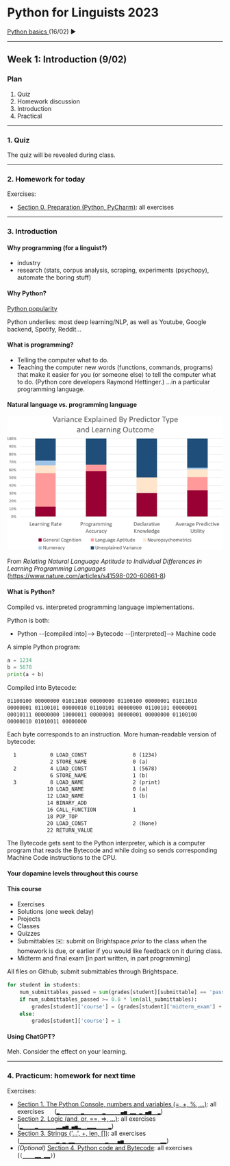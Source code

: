
# Python for Linguists 2023

[Python basics ](../classes/02_Python_basics.md) (16/02) ►

-------

## Week 1: Introduction (9/02)


### Plan
1. Quiz
2. Homework discussion
3. Introduction
4. Practical


-------

### 1. Quiz

The quiz will be revealed during class.

-------

### 2. Homework for today

Exercises:
- [Section 0. Preparation (Python, PyCharm)](../exercises/00_preparation.md): all exercises

-------

### 3. Introduction


#### Why programming (for a linguist?)

- industry
- research (stats, corpus analysis, scraping, experiments (psychopy), automate the boring stuff)


#### Why Python?

[Python popularity](https://www.youtube.com/watch?v=qQXXI5QFUfw)

Python underlies: most deep learning/NLP, as well as Youtube, Google backend, Spotify, Reddit...

#### What is programming?

- Telling the computer what to do.
- Teaching the computer new words (functions, commands, programs) that make it easier for you (or someone else) to tell the computer what to do.  (Python core developers Raymond Hettinger.)
...in a particular programming language.


#### Natural language vs. programming language


![image from Pratt about language aptitude and learning programming](images/pratt2020_learning.png)

From _Relating Natural Language Aptitude to Individual Differences in Learning Programming Languages_ (https://www.nature.com/articles/s41598-020-60661-8)


#### What is Python?

Compiled vs. interpreted programming language implementations.

Python is both:
- Python --[compiled into]--> Bytecode --[interpreted]--> Machine code

A simple Python program:
```python
a = 1234
b = 5678 
print(a + b)
```

Compiled into Bytecode:
```
01100100 00000000 01011010 00000000 01100100 00000001 01011010 00000001 01100101 00000010 01100101 00000000 01100101 00000001 00010111 00000000 10000011 00000001 00000001 00000000 01100100 00000010 01010011 00000000
```

Each byte corresponds to an instruction. More human-readable version of bytecode:
```
  1           0 LOAD_CONST               0 (1234)
              2 STORE_NAME               0 (a)
  2           4 LOAD_CONST               1 (5678)
              6 STORE_NAME               1 (b)
  3           8 LOAD_NAME                2 (print)
             10 LOAD_NAME                0 (a)
             12 LOAD_NAME                1 (b)
             14 BINARY_ADD
             16 CALL_FUNCTION            1
             18 POP_TOP
             20 LOAD_CONST               2 (None)
             22 RETURN_VALUE
```

The Bytecode gets sent to the Python interpreter, which is a computer program that reads the Bytecode and while doing so sends corresponding Machine Code instructions to the CPU.


#### Your dopamine levels throughout this course





#### This course

- Exercises
- Solutions (one week delay)
- Projects
- Classes
- Quizzes
- Submittables ✉️: submit on Brightspace _prior_ to the class when the homework is due, or earlier if you would like feedback on it during class.
- Midterm and final exam [in part written, in part programming] 

All files on Github; submit submittables through Brightspace.

```python
for student in students:
    num_submittables_passed = sum(grades[student][submittable] == 'pass' for submittable in all_submittables)
    if num_submittables_passed >= 0.8 * len(all_submittables):
        grades[student]['course'] = (grades[student]['midterm_exam'] + grades[student]['final_exam']) / 2
    else:
        grades[student]['course'] = 1
```


#### Using ChatGPT?
Meh. Consider the effect on your learning. 

-------

### 4. Practicum: homework for next time

Exercises:
- [Section 1. The Python Console, numbers and variables (=, +, %, ...)](../exercises/01_console_and_numbers.md): all exercises&nbsp;&nbsp;&nbsp;&nbsp;&nbsp; (`▂▁▁▁▁▁▁▁▂▁▁▁▁▁▁▂▁▁▁▁▁▄▅▁▂▂▁▂▁▄▅▁▁▂`)
- [Section 2. Logic (and, or, ==, =>, ...)](../exercises/02_logic.md): all exercises&nbsp;&nbsp;&nbsp;&nbsp;&nbsp; (`▂▁▁▁▁▂▁▁▁▁▁▁▂▂▄▅▁▄▅▂▁▁▂▂▂▁▁▁▁▂`)
- [Section 3. Strings ('...', +, len, [])](../exercises/03_strings.md): all exercises&nbsp;&nbsp;&nbsp;&nbsp;&nbsp; (`▁▁▁▁▁▁▁▁▁▁▁▁▂▁▂▁▂▂▁▁▁▁▁▁▁▁▁▁▂▁▁▁▄▅▁▁▁▁▁▁▁▁▁▁▁▁▂▂`)
- _(Optional)_ [Section 4. Python code and Bytecode](../exercises/04_python_and_bytecode.md): all exercises&nbsp;&nbsp;&nbsp;&nbsp;&nbsp; (`(▁▁▁▁▂▂▁▂▂)`)

